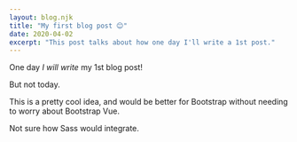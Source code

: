 ```yaml
---
layout: blog.njk
title: "My first blog post 😊"
date: 2020-04-02
excerpt: "This post talks about how one day I'll write a 1st post."
---
```


One day *I will write* my 1st blog post! 

But not today.

This is a pretty cool idea, and would be better for Bootstrap without needing to worry about Bootstrap Vue.

Not sure how Sass would integrate.